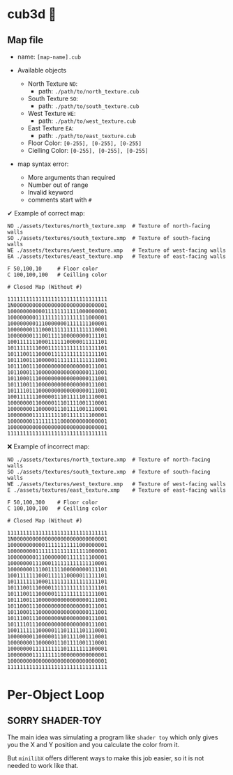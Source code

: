 # cub3d 🧊

## Map file

- name: `[map-name].cub`
- Available objects

	-	North Texture `NO`:
		- path: `./path/to/north_texture.cub`
	-	South Texture `SO`:
		- path: `./path/to/south_texture.cub`
	-	West Texture `WE`:
		- path: `./path/to/west_texture.cub`
	-	East Texture `EA`:
		- path: `./path/to/east_texture.cub`
	- Floor Color: `[0-255], [0-255], [0-255]`
	- Cielling Color: `[0-255], [0-255], [0-255]`
- map syntax error:
	- More arguments than required
	- Number out of range
	- Invalid keyword
	- comments start with `#`

✔ Example of correct map:

```
NO ./assets/textures/north_texture.xmp	# Texture of north-facing walls
SO ./assets/textures/south_texture.xmp	# Texture of south-facing walls
WE ./assets/textures/west_texture.xmp	# Texture of west-facing walls
EA ./assets/textures/east_texture.xmp	# Texture of east-facing walls

F 50,100,10		# Floor color
C 100,100,100	# Ceilling color

# Closed Map (Without #)

11111111111111111111111111111111
1N000000000000000000000000000001
10000000000011111111111000000001
10000000011111111111111111000001
10000000011100000001111111100001
10000000111000111111111111110001
10000000111001111100000000111101
10011111110001111110000011111101
10111111110001111111111111111101
10111001110000111111111111111101
10111001110000011111111111111001
10111001110000000000000000111001
10110001110000000000000000111001
10110001110000000000000000111001
10111001110000000000000000111001
10111101110000000000000000111001
10011111110000011101111101110001
10000000110000011101111001110001
10000000110000011101111001110001
10000000111111111101111111100001
10000000111111111000000000000001
10000000000000000000000000000001
11111111111111111111111111111111

```

❌ Example of incorrect map:

```
NO ./assets/textures/north_texture.xmp	# Texture of north-facing walls
SO ./assets/textures/south_texture.xmp	# Texture of south-facing walls
WE ./assets/textures/west_texture.xmp	# Texture of west-facing walls
E ./assets/textures/east_texture.xmp	# Texture of east-facing walls

F 50,100,300	# Floor color
C 100,100,100	# Ceilling color

# Closed Map (Without #)

11111111111111111111111111111111
1N000000000000000000000000000001
10000000000011111111111000000001
10000000011111111111111111000001
10000000011100000001111111100001
10000000111000111111111111110001
10000000111001111100000000111101
10011111110001111110000011111101
10111111110001111111111111111101
10111001110000111111111111111101
10111001110000011111111111111001
10111001110000000000000000111001
10110001110000000000000000111001
10110001110000000000000000111001
10111001110000000N00000000111001
10111101110000000000000000111001
10011111110000011101111101110001
10000000110000011101111001110001
10000000110000011101111001110001
10000000111111111101111111100001
10000000111111111000000000000001
10000000000000000000000000000001
11111111111111111111111111111111

```
# Per-Object Loop

## SORRY SHADER-TOY

The main idea was simulating a program like `shader toy` which only gives you the X and Y position and you calculate the color from it.

But `minilibX` offers different ways to make this job easier, so it is not needed to work like that.
